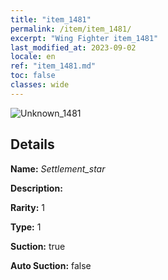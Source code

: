 ```yaml
---
title: "item_1481"
permalink: /item/item_1481/
excerpt: "Wing Fighter item_1481"
last_modified_at: 2023-09-02
locale: en
ref: "item_1481.md"
toc: false
classes: wide
---
```



 ![Unknown_1481](/images/item/Settlement_star_p.png)



## Details

 **Name:** *Settlement_star* 

 **Description:** 

 **Rarity:** 1 

 **Type:** 1 

 **Suction:** true 

 **Auto Suction:** false 


